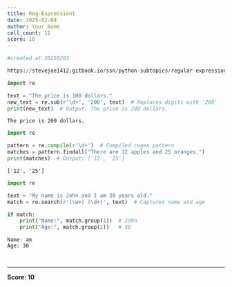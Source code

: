 ```yaml
---
title: Reg-Expression1
date: 2025-02-04
author: Your Name
cell_count: 11
score: 10
---
```


```python
#created at 20250203
```


```python
https://stevejoe1412.gitbook.io/ssn/python-subtopics/regular-expressions-with-re
```


```python
import re
```


```python
text = "The price is 100 dollars."
new_text = re.sub(r'\d+', '200', text)  # Replaces digits with '200'
print(new_text)  # Output: The price is 200 dollars.
```

    The price is 200 dollars.



```python
import re
```


```python
pattern = re.compile(r'\d+')  # Compiled regex pattern
matches = pattern.findall("There are 12 apples and 25 oranges.")
print(matches)  # Output: ['12', '25']
```

    ['12', '25']



```python
import re
```


```python
text = "My name is John and I am 30 years old."
match = re.search(r'(\w+) (\d+)', text)  # Captures name and age
```


```python
if match:
    print("Name:", match.group(1))  # John
    print("Age:", match.group(2))   # 30
```

    Name: am
    Age: 30



```python

```


```python

```


---
**Score: 10**